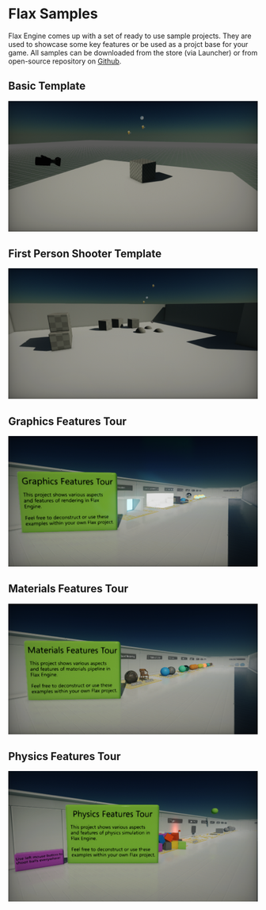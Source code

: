 # Flax Samples

Flax Engine comes up with a set of ready to use sample projects.
They are used to showcase some key features or be used as a projct base for your game.
All samples can be downloaded from the store (via Launcher) or from open-source repository on [Github](https://github.com/FlaxEngine/FlaxSamples).

## Basic Template

![Basic Template](media/BasicTemplate.png)

## First Person Shooter Template

![First Person Shooter Template](media/FirstPersonShooterTemplate.png)

## Graphics Features Tour

![Graphics Features Tour](media/GraphicsFeaturesTour.png)

## Materials Features Tour

![Materials Features Tour](media/MaterialsFeaturesTour.png)

## Physics Features Tour

![Physics Features Tour](media/PhysicsFeaturesTour.png)




